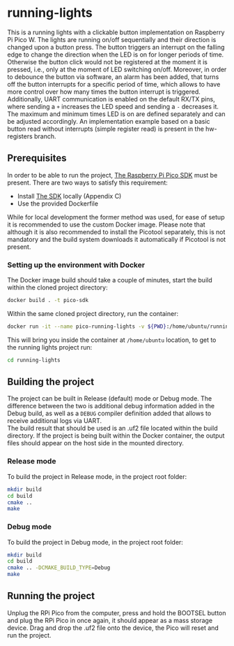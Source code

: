 # running-lights

This is a running lights with a clickable button implementation on Raspberry Pi Pico W. The lights are running on/off sequentially and their direction is changed upon a button press. The button triggers an interrupt on the falling edge to change the direction when the LED is on for longer periods of time. Otherwise the button click would not be registered at the moment it is pressed, i.e., only at the moment of LED switching on/off. Moreover, in order to debounce the button via software, an alarm has been added, that turns off the button interrupts for a specific period of time, which allows to have more control over how many times the button interrupt is triggered. Additionally, UART communication is enabled on the default RX/TX pins, where sending a `+` increases the LED speed and sending a `-` decreases it. The maximum and minimum times LED is on are defined separately and can be adjusted accordingly.
An implementation example based on a basic button read without interrupts (simple register read) is present in the hw-registers branch.


## Prerequisites
In order to be able to run the project, [The Raspberry Pi Pico SDK](https://github.com/raspberrypi/pico-sdk) must be present. There are two ways to satisfy this requirement:
* Install [The SDK](https://datasheets.raspberrypi.com/pico/getting-started-with-pico.pdf) locally (Appendix C)
* Use the provided Dockerfile

While for local development the former method was used, for ease of setup it is recommended to use the custom Docker image.
Please note that although it is also recommended to install the Picotool separately, this is not mandatory and the build system downloads it automatically if Picotool is not present.
### Setting up the environment with Docker
The Docker image build should take a couple of minutes, start the build within the cloned project directory:
```bash
docker build . -t pico-sdk
```
Within the same cloned project directory, run the container:
```bash
docker run -it --name pico-running-lights -v ${PWD}:/home/ubuntu/running-lights:rw --user $(id -u):$(id -g) pico-sdk
```

This will bring you inside the container at `/home/ubuntu` location, to get to the running lights project run:
```bash
cd running-lights
```

## Building the project
The project can be built in Release (default) mode or Debug mode. The difference between the two is additional debug information added in the Debug build, as well as a `DEBUG` compiler definition added that allows to receive additional logs via UART.\
The build result that should be used is an .uf2 file located within the build directory. If the project is being built within the Docker container, the output files should appear on the host side in the mounted directory.
### Release mode

To build the project in Release mode, in the project root folder:
```bash
mkdir build
cd build
cmake ..
make
```

### Debug mode

To build the project in Debug mode, in the project root folder:
```bash
mkdir build
cd build
cmake .. -DCMAKE_BUILD_TYPE=Debug
make
```


## Running the project
Unplug the RPi Pico from the computer, press and hold the BOOTSEL button and plug the RPi Pico in once again, it should appear as a mass storage device. Drag and drop the .uf2 file onto the device, the Pico will reset and run the project.